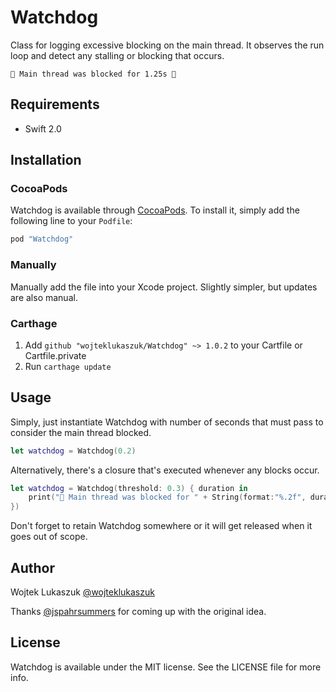 # Watchdog
Class for logging excessive blocking on the main thread. It observes the run loop and detect any stalling or blocking that occurs.

```
👮 Main thread was blocked for 1.25s 👮
```

## Requirements

- Swift 2.0

## Installation

### CocoaPods

Watchdog is available through [CocoaPods](http://cocoapods.org). To install
it, simply add the following line to your `Podfile`:

```ruby
pod "Watchdog"
```

### Manually

Manually add the file into your Xcode project. Slightly simpler, but updates are also manual.

### Carthage

1. Add `github "wojteklukaszuk/Watchdog" ~> 1.0.2` to your Cartfile or Cartfile.private
2. Run `carthage update`

## Usage

Simply, just instantiate Watchdog with number of seconds that must pass to consider the main thread blocked.

```Swift
let watchdog = Watchdog(0.2)
```

Alternatively, there's a closure that's executed whenever any blocks occur.

```Swift
let watchdog = Watchdog(threshold: 0.3) { duration in
	print("👮 Main thread was blocked for " + String(format:"%.2f", duration) + "s 👮")
})
```

Don't forget to retain Watchdog somewhere or it will get released when it goes out of scope.

## Author

Wojtek Lukaszuk [@wojteklukaszuk](http://twitter.com/wojteklukaszuk)

Thanks [@jspahrsummers](https://twitter.com/jspahrsummers) for coming up with the original idea.

## License

Watchdog is available under the MIT license. See the LICENSE file for more info.
